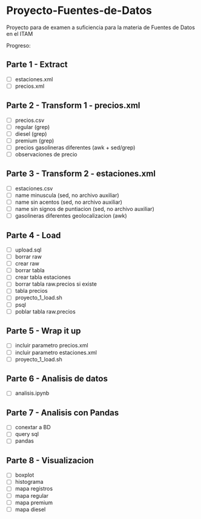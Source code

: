 # Proyecto-Fuentes-de-Datos
Proyecto para de examen a suficiencia para la materia de Fuentes de Datos en el ITAM

Progreso:

## Parte 1 - Extract
- [ ] estaciones.xml
- [ ] precios.xml

## Parte 2 - Transform 1 - precios.xml
- [ ] precios.csv
- [ ] regular (grep)
- [ ] diesel (grep)
- [ ] premium (grep)
- [ ] precios gasolineras diferentes (awk + sed/grep)
- [ ] observaciones de precio

## Parte 3 - Transform 2 - estaciones.xml
- [ ] estaciones.csv
- [ ] name minuscula (sed, no archivo auxiliar)
- [ ] name sin acentos (sed, no archivo auxiliar)
- [ ] name sin signos de puntiacion (sed, no archivo auxiliar)
- [ ] gasolineras diferentes geolocalizacion (awk)

## Parte 4 - Load
- [ ] upload.sql
- [ ] borrar raw
- [ ] crear raw
- [ ] borrar tabla
- [ ] crear tabla estaciones
- [ ] borrar tabla raw.precios si existe
- [ ] tabla precios
- [ ] proyecto_1_load.sh
- [ ] psql
- [ ] poblar tabla raw.precios

## Parte 5 - Wrap it up
- [ ] incluir parametro precios.xml
- [ ] incluir parametro estaciones.xml
- [ ] proyecto_1_load.sh

## Parte 6 - Analisis de datos
- [ ] analisis.ipynb

## Parte 7 - Analisis con Pandas
- [ ] conextar a BD
- [ ] query sql
- [ ] pandas

## Parte 8 - Visualizacion
- [ ] boxplot
- [ ] histograma
- [ ] mapa registros
- [ ] mapa regular
- [ ] mapa premium
- [ ] mapa diesel
